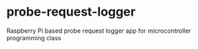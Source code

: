 # probe-request-logger
Raspberry Pi based probe request logger app for microcontroller programming class
